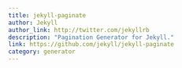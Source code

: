 ```yaml
---
title: jekyll-paginate
author: Jekyll
author_link: http://twitter.com/jekyllrb
description: "Pagination Generator for Jekyll."
link: https://github.com/jekyll/jekyll-paginate
category: generator
---
```

